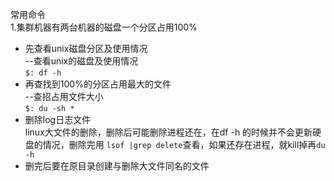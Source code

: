 常用命令   
1.集群机器有两台机器的磁盘一个分区占用100%
* 先查看unix磁盘分区及使用情况  
--查看unix的磁盘及使用情况  
`$: df -h`
* 再查找到100%的分区占用最大的文件  
--查招占用文件大小  
`$: du -sh *`
* 删除log日志文件  
 linux大文件的删除，删除后可能删除进程还在，在df -h 的时候并不会更新硬盘的情况，删除完用
 `lsof |grep delete`查看，如果还存在进程，就kill掉再`du -h`  
* 删完后要在原目录创建与删除大文件同名的文件

